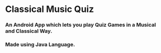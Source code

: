 <h1>Classical Music Quiz</h1>
<h3>An Android App which lets you play Quiz Games in a Musical and Classical Way.</h3>
<h3>Made using Java Language.</h3>
